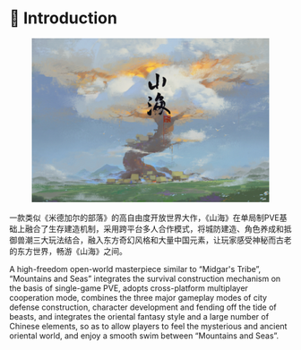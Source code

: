 # 📖 Introduction

<figure><img src=".gitbook/assets/image (3).png" alt=""><figcaption></figcaption></figure>

一款类似《米德加尔的部落》的高自由度开放世界大作，《山海》在单局制PVE基础上融合了生存建造机制，采用跨平台多人合作模式，将城防建造、角色养成和抵御兽潮三大玩法结合，融入东方奇幻风格和大量中国元素，让玩家感受神秘而古老的东方世界，畅游《山海》之间。

A high-freedom open-world masterpiece similar to “Midgar's Tribe”, “Mountains and Seas” integrates the survival construction mechanism on the basis of single-game PVE, adopts cross-platform multiplayer cooperation mode, combines the three major gameplay modes of city defense construction, character development and fending off the tide of beasts, and integrates the oriental fantasy style and a large number of Chinese elements, so as to allow players to feel the mysterious and ancient oriental world, and enjoy a smooth swim between “Mountains and Seas”.
